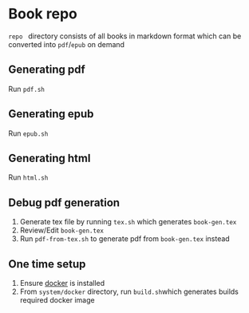 # Book repo

`repo ` directory consists of all books in markdown format which can be converted into `pdf`/`epub` on demand

## Generating pdf

Run `pdf.sh`

## Generating epub

Run `epub.sh`

## Generating html

Run `html.sh`

## Debug pdf generation

1. Generate tex file by running `tex.sh` which generates `book-gen.tex`
2. Review/Edit `book-gen.tex`
3. Run `pdf-from-tex.sh` to generate pdf from `book-gen.tex` instead

## One time setup

1. Ensure [docker](https://www.docker.com/) is installed
2. From `system/docker` directory, run `build.sh`which generates builds required docker image
